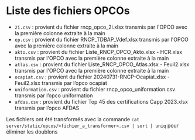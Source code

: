 # Liste des fichiers OPCOs

- `2i.csv` : provient du fichier rncp_opco_2i.xlsx transmis par l'OPCO avec la première colonne extraite à la main
- `ep.csv` : provient du fichier RNCP_TDBAP_Vdef.xlsx transmis par l'OPCO avec la première colonne extraite à la main
- `akto.csv` : provient du fichier Liste_RNCP_OPCO_Akto.xlsx - HCR.xlsx transmis par l'OPCO avec la première colonne extraite à la main
- `atlas.csv` : provient du fichier Liste_RNCP_OPCO_Atlas.xlsx - Feuil2.xlsx transmis par l'OPCO avec la première colonne extraite à la main
- `ocapiat.csv` : provient du fichier 20240731-RNCP-Ocapiat.xlsx - Feuil2.xlsx transmis par l’opco ocapiat
- `uniformation.csv` : provient du fichier rncp_opco_uniformation.csv transmis par l’opco uniformation
- `afdas.csv` : provient du fichier Top 45 des certifications Capp 2023.xlsx transmis par l’opco AFDAS

Les fichiers ont été transformés avec la commande `cat server/static/opcos/<fichier_a_transformer>.csv | sort | uniq` pour éliminer les doublons
